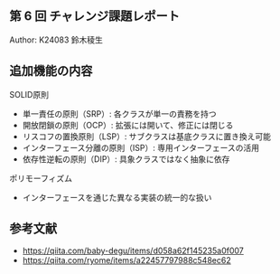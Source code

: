 ## 第 6 回 チャレンジ課題レポート

Author: K24083 鈴木稜生

## 追加機能の内容

SOLID原則
- 単一責任の原則（SRP）: 各クラスが単一の責務を持つ
- 開放閉鎖の原則（OCP）: 拡張には開いて、修正には閉じる
- リスコフの置換原則（LSP）: サブクラスは基底クラスに置き換え可能
- インターフェース分離の原則（ISP）: 専用インターフェースの活用
- 依存性逆転の原則（DIP）: 具象クラスではなく抽象に依存

ポリモーフィズム
- インターフェースを通じた異なる実装の統一的な扱い

## 参考文献

- https://qiita.com/baby-degu/items/d058a62f145235a0f007
- https://qiita.com/ryome/items/a22457797988c548ec62